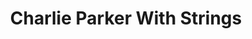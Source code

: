 ---
title: "Charlie Parker With Strings"
summary: ""
image: "charlie-parker-with-strings.jpg"
apple_music_artist_url: "None"
---